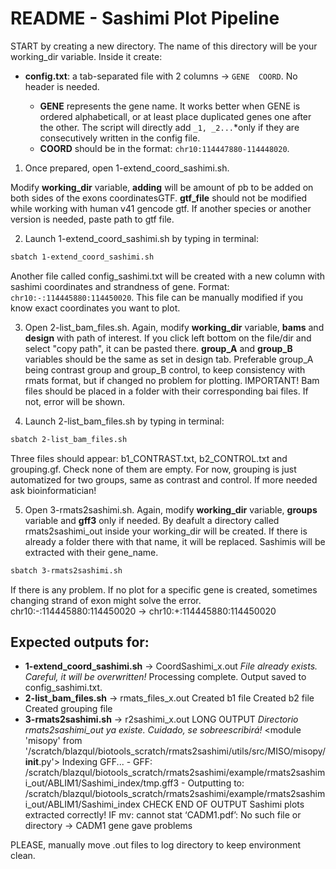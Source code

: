 # **README - Sashimi Plot Pipeline**  

START by creating a new directory. The name of this directory will be your working_dir variable. Inside it create: 

- **config.txt**: a tab-separated file with 2 columns -> `GENE	COORD`. No header is needed.  

  - **GENE** represents the gene name. It works better when GENE is ordered alphabeticall, or at least place duplicated genes one after the other. The script will directly add `_1, _2...`*only if they are consecutively written in the config file.  
  - **COORD** should be in the format: `chr10:114447880-114448020`.  


1. Once prepared, open 1-extend_coord_sashimi.sh. 

Modify **working_dir** variable, **adding** will be amount of pb to be added on both sides of the exons coordinatesGTF. **gtf_file** should not be modified while working with human v41 gencode gtf. If another species or another version is needed, paste path to gtf file. 


2. Launch 1-extend_coord_sashimi.sh by typing in terminal: 
```bash
sbatch 1-extend_coord_sashimi.sh
```
Another file called config_sashimi.txt will be created with a new column with sashimi coordinates and strandness of gene. Format: `chr10:-:114445880:114450020`. This file can be manually modified if you know exact coordinates you want to plot. 

3. Open 2-list_bam_files.sh. 
Again, modify **working_dir** variable, **bams** and **design** with path of interest. If you click left bottom on the file/dir and select "copy path", it can be pasted there. **group_A** and **group_B** variables should be the same as set in design tab. Preferable group_A being contrast group and group_B control, to keep consistency with rmats format, but if changed no problem for plotting. 
IMPORTANT! Bam files should be placed in a folder with their corresponding bai files. If not, error will be shown. 
   
4. Launch 2-list_bam_files.sh by typing in terminal: 
```bash
sbatch 2-list_bam_files.sh
```
Three files should appear: b1_CONTRAST.txt, b2_CONTROL.txt and grouping.gf. Check none of them are empty. For now, grouping is just automatized for two groups, same as contrast and control. If more needed ask bioinformatician!

5. Open 3-rmats2sashimi.sh. Again, modify **working_dir** variable, **groups** variable and **gff3** only if needed. By deafult a directory called rmats2sashimi_out inside your working_dir will be created. If there is already a folder there with that name, it will be replaced. Sashimis will be extracted with their gene_name.
```bash
sbatch 3-rmats2sashimi.sh
```

If there is any problem. If no plot for a specific gene is created, sometimes changing strand of exon might solve the error. 
chr10:-:114445880:114450020 -> chr10:+:114445880:114450020


## Expected outputs for:
- **1-extend_coord_sashimi.sh** -> CoordSashimi_x.out
    *File already exists. Careful, it will be overwritten!*
    Processing complete. Output saved to config_sashimi.txt.
- **2-list_bam_files.sh** -> rmats_files_x.out
    Created b1 file
    Created b2 file
    Created grouping file
- **3-rmats2sashimi.sh** -> r2sashimi_x.out
  LONG OUTPUT
    *Directorio rmats2sashimi_out ya existe. Cuidado, se sobreescribirá!*
    <module 'misopy' from '/scratch/blazqul/biotools_scratch/rmats2sashimi/utils/src/MISO/misopy/__init__.py'>
    Indexing GFF...
      - GFF: /scratch/blazqul/biotools_scratch/rmats2sashimi/example/rmats2sashimi_out/ABLIM1/Sashimi_index/tmp.gff3
      - Outputting to: /scratch/blazqul/biotools_scratch/rmats2sashimi/example/rmats2sashimi_out/ABLIM1/Sashimi_index
  CHECK END OF OUTPUT
    Sashimi plots extracted correctly!
    IF mv: cannot stat ‘CADM1.pdf’: No such file or directory -> CADM1 gene gave problems



PLEASE, manually move .out files to log directory to keep environment clean. 